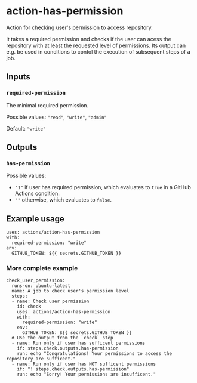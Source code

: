 # action-has-permission

Action for checking user's permission to access repository.

It takes a required permission and checks if the user can acess the repository with at least the requested level of permissions. Its output can e.g. be used in conditions to contol the execution of subsequent steps of a job.

## Inputs

### `required-permission`

The minimal required permission.

Possible values: `"read"`, `"write"`, `"admin"` 

Default: `"write"`

## Outputs

### `has-permission`

Possible values:

- `"1"` if user has required permission, which evaluates to `true` in a GitHub Actions condition.
- `""` otherwise, which evaluates to `false`.

## Example usage

```
uses: actions/action-has-permission
with:
  required-permission: "write"
env:
  GITHUB_TOKEN: ${{ secrets.GITHUB_TOKEN }}
```

### More complete example

```
check_user_permission:
  runs-on: ubuntu-latest
  name: A job to check user's permission level
  steps:
  - name: Check user permission
    id: check
    uses: actions/action-has-permission
    with:
      required-permission: "write"
    env:
      GITHUB_TOKEN: ${{ secrets.GITHUB_TOKEN }}
  # Use the output from the `check` step
  - name: Run only if user has sufficent permissions
    if: steps.check.outputs.has-permission
    run: echo "Congratulations! Your permissions to access the repository are sufficent."
  - name: Run only if user has NOT sufficent permissions
    if: "! steps.check.outputs.has-permission"
    run: echo "Sorry! Your permissions are insufficent."
```
